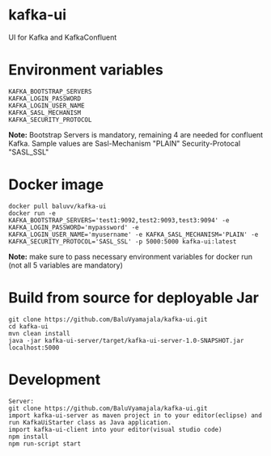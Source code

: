 # kafka-ui
UI for Kafka and KafkaConfluent

# Environment variables
```
KAFKA_BOOTSTRAP_SERVERS
KAFKA_LOGIN_PASSWORD	
KAFKA_LOGIN_USER_NAME
KAFKA_SASL_MECHANISM
KAFKA_SECURITY_PROTOCOL
```
**Note:** Bootstrap Servers is mandatory, remaining 4 are needed for confluent Kafka. Sample values are
Sasl-Mechanism "PLAIN" 
Security-Protocal "SASL_SSL"

# Docker image
```
docker pull baluvv/kafka-ui
docker run -e  KAFKA_BOOTSTRAP_SERVERS='test1:9092,test2:9093,test3:9094' -e KAFKA_LOGIN_PASSWORD='mypassword' -e KAFKA_LOGIN_USER_NAME='myusername' -e KAFKA_SASL_MECHANISM='PLAIN' -e KAFKA_SECURITY_PROTOCOL='SASL_SSL' -p 5000:5000 kafka-ui:latest 
```
**Note:** make sure to pass necessary environment variables for docker run (not all 5 variables are mandatory)

# Build from source for deployable Jar
```
git clone https://github.com/BaluVyamajala/kafka-ui.git
cd kafka-ui
mvn clean install 
java -jar kafka-ui-server/target/kafka-ui-server-1.0-SNAPSHOT.jar
localhost:5000
```

# Development 
```
Server:
git clone https://github.com/BaluVyamajala/kafka-ui.git
import kafka-ui-server as maven project in to your editor(eclipse) and run KafkaUiStarter class as Java application.
import kafka-ui-client into your editor(visual studio code)
npm install
npm run-script start
```
